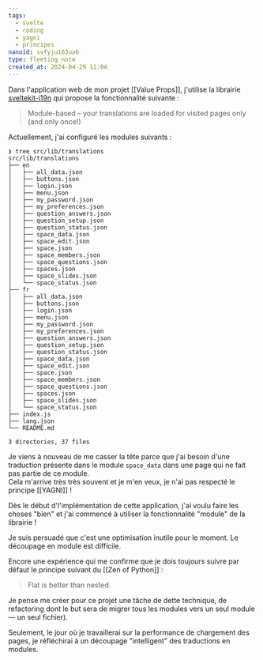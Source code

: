 ```yaml
---
tags:
  - svelte
  - coding
  - yagni
  - principes
nanoid: svfyju163ua6
type: fleeting_note
created_at: 2024-04-29 11:04
---
```

Dans l'application web de mon projet [[Value Props]], j'utilise la librairie [sveltekit-i19n](https://github.com/sveltekit-i18n/lib) qui propose la fonctionnalité suivante :

> Module-based – your translations are loaded for visited pages only (and only once!)

Actuellement, j'ai configuré les modules suivants :

```
❯ tree src/lib/translations
src/lib/translations
├── en
│   ├── all_data.json
│   ├── buttons.json
│   ├── login.json
│   ├── menu.json
│   ├── my_password.json
│   ├── my_preferences.json
│   ├── question_answers.json
│   ├── question_setup.json
│   ├── question_status.json
│   ├── space_data.json
│   ├── space_edit.json
│   ├── space.json
│   ├── space_members.json
│   ├── space_questions.json
│   ├── spaces.json
│   ├── space_slides.json
│   └── space_status.json
├── fr
│   ├── all_data.json
│   ├── buttons.json
│   ├── login.json
│   ├── menu.json
│   ├── my_password.json
│   ├── my_preferences.json
│   ├── question_answers.json
│   ├── question_setup.json
│   ├── question_status.json
│   ├── space_data.json
│   ├── space_edit.json
│   ├── space.json
│   ├── space_members.json
│   ├── space_questions.json
│   ├── spaces.json
│   ├── space_slides.json
│   └── space_status.json
├── index.js
├── lang.json
└── README.md

3 directories, 37 files
```

Je viens à nouveau de me casser la tête parce que j'ai besoin d'une traduction présente dans le module `space_data` dans une page qui ne fait pas partie de ce module.  
Cela m'arrive très très souvent et je m'en veux, je n'ai pas respecté le principe [[YAGNI]] !  

Dès le début d'l'implémentation de cette application, j'ai voulu faire les choses "bien" et j'ai commencé à utiliser la fonctionnalité "module" de la librairie !

Je suis persuadé que c'est une optimisation inutile pour le moment. Le découpage en module est difficile.

Encore une expérience qui me confirme que je dois toujours suivre par défaut le principe suivant du [[Zen of Python]] :

> Flat is better than nested.

Je pense me créer pour ce projet une tâche de dette technique, de refactoring dont le but sera de migrer tous les modules vers un seul module — un seul fichier).

Seulement, le jour où je travaillerai sur la performance de chargement des pages, je réfléchirai à un découpage "intelligent" des traductions en modules.
